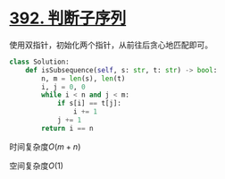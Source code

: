 #   [392. 判断子序列](https://leetcode-cn.com/problems/is-subsequence/)

使用双指针，初始化两个指针，从前往后贪心地匹配即可。

```python
class Solution:
    def isSubsequence(self, s: str, t: str) -> bool:
        n, m = len(s), len(t)
        i, j = 0, 0 
        while i < n and j < m:
            if s[i] == t[j]:
                i += 1
            j += 1
        return i == n
```

时间复杂度$O(m+n)$

空间复杂度$O(1)$